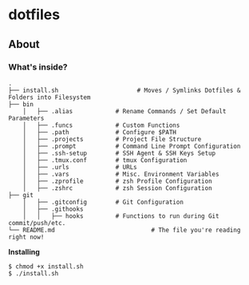 # dotfiles

## About

### What's inside?

    .
    ├── install.sh						# Moves / Symlinks Dotfiles & Folders into Filesystem                   
    ├── bin                   
		│   ├── .alias            # Rename Commands / Set Default Parameters
		│   ├── .funcs            # Custom Functions
		│   ├── .path             # Configure $PATH
		│   ├── .projects         # Project File Structure
		│   ├── .prompt           # Command Line Prompt Configuration
		│   ├── .ssh-setup        # SSH Agent & SSH Keys Setup
		│   ├── .tmux.conf        # tmux Configuration
		│   ├── .urls             # URLs
		│   ├── .vars             # Misc. Environment Variables
		│   ├── .zprofile         # zsh Profile Configuration
		│   ├── .zshrc            # zsh Session Configuration
    ├── git                   
		│   ├── .gitconfig        # Git Configuration
		│   ├── .githooks
		│   │   ├── hooks         # Functions to run during Git commit/push/etc.
    └── README.md							# The file you're reading right now!


**Installing**
```console
$ chmod +x install.sh
$ ./install.sh
```
